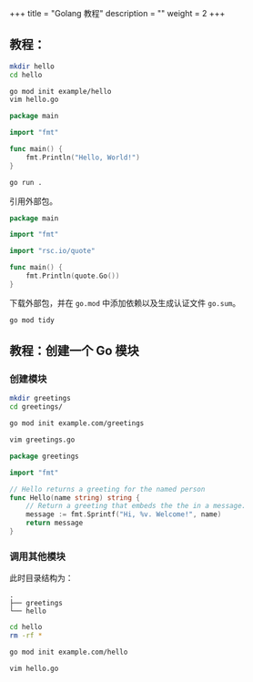 +++
title = "Golang 教程"
description = ""
weight = 2
+++

## 教程：

```bash
mkdir hello
cd hello

go mod init example/hello
vim hello.go
```

```go
package main

import "fmt"

func main() {
    fmt.Println("Hello, World!")
}
```

```bash
go run .
```

引用外部包。

```go
package main

import "fmt"

import "rsc.io/quote"

func main() {
    fmt.Println(quote.Go())
}
```

下载外部包，并在 `go.mod` 中添加依赖以及生成认证文件 `go.sum`。

```bash
go mod tidy
```

## 教程：创建一个 Go 模块 

### 创建模块

```bash
mkdir greetings
cd greetings/

go mod init example.com/greetings

vim greetings.go
```

```go
package greetings

import "fmt"

// Hello returns a greeting for the named person
func Hello(name string) string {
    // Return a greeting that embeds the the in a message.
    message := fmt.Sprintf("Hi, %v. Welcome!", name)
    return message
}
```

### 调用其他模块

此时目录结构为：

```
.
├── greetings
└── hello
```

```bash
cd hello
rm -rf *

go mod init example.com/hello

vim hello.go
```

```go

```
